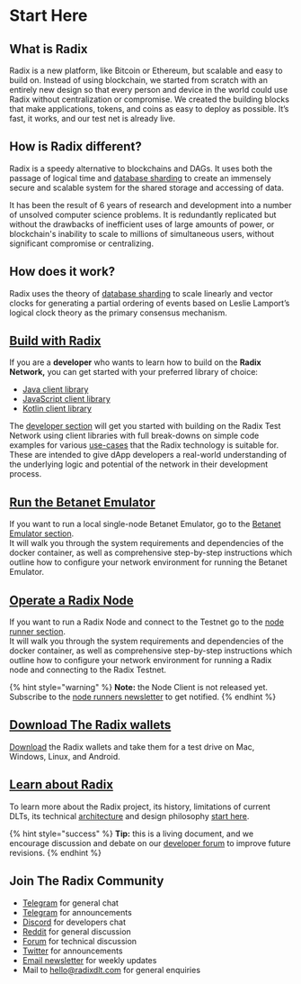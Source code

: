 # Start Here

## **What is Radix**

Radix is a new platform, like Bitcoin or Ethereum, but scalable and easy to build on. Instead of using blockchain, we started from scratch with an entirely new design so that every person and device in the world could use Radix without centralization or compromise. We created the building blocks that make applications, tokens, and coins as easy to deploy as possible. It’s fast, it works, and our test net is already live.

## **How is Radix different?**

Radix is a speedy alternative to blockchains and DAGs. It uses both the passage of logical time and [database sharding](http://www.radixdlt.com/post/sharding-in-radix/) to create an immensely secure and scalable system for the shared storage and accessing of data.

It has been the result of 6 years of research and development into a number of unsolved computer science problems. It is redundantly replicated but without the drawbacks of inefficient uses of large amounts of power, or blockchain's inability to scale to millions of simultaneous users, without significant compromise or centralizing.

## How does it work?

Radix uses the theory of [database sharding](http://www.radixdlt.com/post/sharding-in-radix/) to scale linearly and vector clocks for generating a partial ordering of events based on Leslie Lamport’s logical clock theory as the primary consensus mechanism. 

## [Build with Radix](develop/network/live-platform-overview.md)

If you are a **developer** who wants to learn how to build on the **Radix Network,** you can get started with your preferred library of choice:

* [Java client library](develop/java-client-library/)
* [JavaScript client library](develop/javascript-client-library/quick-start.md)
* [Kotlin client library](develop/kotlin-client-library/)

The [developer section](develop/network/live-platform-overview.md) will get you started with building on the Radix Test Network using client libraries with full break-downs on simple code examples for various [use-cases](learn/use-cases/) that the Radix technology is suitable for. These are intended to give dApp developers a real-world understanding of the underlying logic and potential of the network in their development process.

## [Run the Betanet Emulator](betanet-emulator/)

If you want to run a local single-node Betanet Emulator, go to the [Betanet Emulator section](betanet-emulator/).  
It will walk you through the system requirements and dependencies of the docker container, as well as comprehensive step-by-step instructions which outline how to configure your network environment for running the Betanet Emulator. 

## [Operate a Radix Node](node-runners/start/)

If you want to run a Radix Node and connect to the Testnet go to the [node runner section](node-runners/start/).  
It will walk you through the system requirements and dependencies of the docker container, as well as comprehensive step-by-step instructions which outline how to configure your network environment for running a Radix node and connecting to the Radix Testnet. 

{% hint style="warning" %}
**Note:** the Node Client is not released yet. Subscribe to the [node runners newsletter](https://radixdlt.typeform.com/to/TGOduF) to get notified.
{% endhint %}

## [Download The Radix wallets](https://www.radixdlt.com/wallet)

[Download](https://www.radixdlt.com/wallet) the Radix wallets and take them for a test drive on Mac, Windows, Linux, and Android.

## [Learn about Radix](learn/platform/)

To learn more about the Radix project, its history, limitations of current DLTs, its technical [architecture](learn/architecture/) and design philosophy [start here](learn/platform/).

{% hint style="success" %}
**Tip:** this is a living document, and we encourage discussion and debate on our [developer forum](https://forum.radixdlt.com/c/site-feedback) to improve future revisions.
{% endhint %}

## Join The Radix Community <a id="join-the-radix-community"></a>

* [Telegram](https://t.me/radix_dlt) for general chat
* [Telegram](https://t.me/RadixAnnouncements) for announcements
* ​[Discord](https://discord.gg/7Q7HSZZ) for developers chat
* ​[Reddit](https://reddit.com/r/radix) for general discussion
* [Forum](https://forum.radixdlt.com) for technical discussion
* ​[Twitter](https://twitter.com/radixdlt) for announcements
* ​[Email newsletter](https://radixdlt.typeform.com/to/nyKvMV) for weekly updates
* Mail to [hello@radixdlt.com](mailto:info@radixdlt.com) for general enquiries




